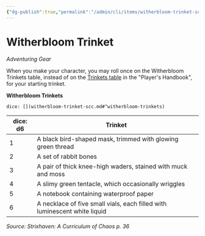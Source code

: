 ```yaml
---
{"dg-publish":true,"permalink":"/admin/cli/items/witherbloom-trinket-scc/","tags":["compendium/src/5e/scc","item/gear"],"updated":"2025-01-11T15:32:21.588+00:00"}
---
```


# Witherbloom Trinket
*Adventuring Gear*  


When you make your character, you may roll once on the Witherbloom Trinkets table, instead of on the [Trinkets table](/Admin/CLI/items/trinket.md) in the "Player's Handbook", for your starting trinket.

**Witherbloom Trinkets**

`dice: [](witherbloom-trinket-scc.md#^witherbloom-trinkets)`

| dice: d6 | Trinket |
|----------|---------|
| 1 | A black bird-shaped mask, trimmed with glowing green thread |
| 2 | A set of rabbit bones |
| 3 | A pair of thick knee-high waders, stained with muck and moss |
| 4 | A slimy green tentacle, which occasionally wriggles |
| 5 | A notebook containing waterproof paper |
| 6 | A necklace of five small vials, each filled with luminescent white liquid |{ #witherbloom-trinkets}


*Source: Strixhaven: A Curriculum of Chaos p. 36*